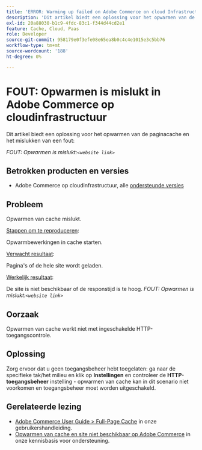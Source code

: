 ```yaml
---
title: 'ERROR: Warming up failed on Adobe Commerce on cloud Infrastructure'
description: 'Dit artikel biedt een oplossing voor het opwarmen van de paginacache en het mislukken van een fout:'
exl-id: 20a88030-b1c9-4fdc-83c1-f344d44cd2e1
feature: Cache, Cloud, Paas
role: Developer
source-git-commit: 958179e0f3efe08e65ea8b0c4c4e1015e3c5bb76
workflow-type: tm+mt
source-wordcount: '188'
ht-degree: 0%

---
```


# FOUT: Opwarmen is mislukt in Adobe Commerce op cloudinfrastructuur

Dit artikel biedt een oplossing voor het opwarmen van de paginacache en het mislukken van een fout:

*FOUT: Opwarmen is mislukt:`<website link>`*

## Betrokken producten en versies

* Adobe Commerce op cloudinfrastructuur, alle [ondersteunde versies](https://magento.com/sites/default/files/magento-software-lifecycle-policy.pdf)

## Probleem

Opwarmen van cache mislukt.

<u>Stappen om te reproduceren</u>:

Opwarmbewerkingen in cache starten.

<u>Verwacht resultaat</u>:

Pagina&#39;s of de hele site wordt geladen.

<u>Werkelijk resultaat</u>:

De site is niet beschikbaar of de responstijd is te hoog. *FOUT: Opwarmen is mislukt:`<website link>`*

## Oorzaak

Opwarmen van cache werkt niet met ingeschakelde HTTP-toegangscontrole.

## Oplossing

Zorg ervoor dat u geen toegangsbeheer hebt toegelaten: ga naar de specifieke tak/het milieu en klik op **Instellingen** en controleer de **HTTP-toegangsbeheer** instelling - opwarmen van cache kan in dit scenario niet voorkomen en toegangsbeheer moet worden uitgeschakeld.

## Gerelateerde lezing

* [Adobe Commerce User Guide > Full-Page Cache](https://docs.magento.com/user-guide/system/cache-full-page.html) in onze gebruikershandleiding.
* [Opwarmen van cache en site niet beschikbaar op Adobe Commerce](/help/troubleshooting/miscellaneous/cache-warming-up-and-site-unavailable-on-magento.md) in onze kennisbasis voor ondersteuning.
